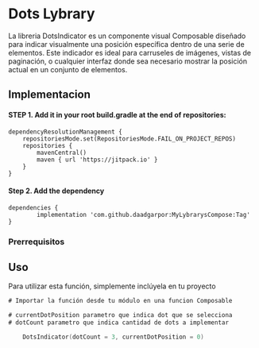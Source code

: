 # Dots Lybrary

La libreria DotsIndicator es un componente visual Composable diseñado para indicar visualmente una posición específica dentro de una serie de elementos. 
Este indicador es ideal para carruseles de imágenes, vistas de paginación, o cualquier interfaz donde sea necesario mostrar la posición actual en un conjunto de elementos.

## Implementacion 

#### STEP 1. Add it in your root build.gradle at the end of repositories:

	dependencyResolutionManagement {
		repositoriesMode.set(RepositoriesMode.FAIL_ON_PROJECT_REPOS)
		repositories {
			mavenCentral()
			maven { url 'https://jitpack.io' }
		}
	}

#### Step 2. Add the dependency

	dependencies {
	        implementation 'com.github.daadgarpor:MyLybrarysCompose:Tag'
	}

### Prerrequisitos

## Uso

Para utilizar esta función, simplemente inclúyela en tu proyecto

```kotlin
# Importar la función desde tu módulo en una funcion Composable

# currentDotPosition parametro que indica dot que se selecciona
# dotCount parametro que indica cantidad de dots a implementar

    DotsIndicator(dotCount = 3, currentDotPosition = 0)

